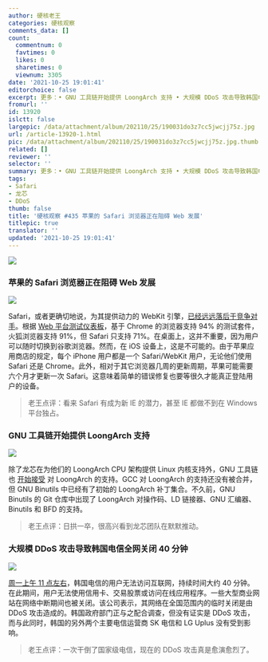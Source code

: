```yaml
---
author: 硬核老王
categories: 硬核观察
comments_data: []
count:
  commentnum: 0
  favtimes: 0
  likes: 0
  sharetimes: 0
  viewnum: 3305
date: '2021-10-25 19:01:41'
editorchoice: false
excerpt: 更多：• GNU 工具链开始提供 LoongArch 支持 • 大规模 DDoS 攻击导致韩国电信全网关闭 40 分钟
fromurl: ''
id: 13920
islctt: false
largepic: /data/attachment/album/202110/25/190031do3z7cc5jwcjj75z.jpg
url: /article-13920-1.html
pic: /data/attachment/album/202110/25/190031do3z7cc5jwcjj75z.jpg.thumb.jpg
related: []
reviewer: ''
selector: ''
summary: 更多：• GNU 工具链开始提供 LoongArch 支持 • 大规模 DDoS 攻击导致韩国电信全网关闭 40 分钟
tags:
- Safari
- 龙芯
- DDoS
thumb: false
title: '硬核观察 #435 苹果的 Safari 浏览器正在阻碍 Web 发展'
titlepic: true
translator: ''
updated: '2021-10-25 19:01:41'
---
```


![](/data/attachment/album/202110/25/190031do3z7cc5jwcjj75z.jpg)


### 苹果的 Safari 浏览器正在阻碍 Web 发展


![](/data/attachment/album/202110/25/190041mqrz62iiiierqq9j.jpg)


Safari，或者更确切地说，为其提供动力的 WebKit 引擎，[已经远远落后于竞争对手](https://www.theregister.com/2021/10/22/safari_risks_becoming_the_new_ie/)。根据 [Web 平台测试仪表板](https://wpt.fyi/compat2021?feature=summary&stable)，基于 Chrome 的浏览器支持 94% 的测试套件，火狐浏览器支持 91%，但 Safari 只支持 71%。在桌面上，这并不重要，因为用户可以随时切换到谷歌浏览器。然而，在 iOS 设备上，这是不可能的。由于苹果应用商店的规定，每个 iPhone 用户都是一个 Safari/WebKit 用户，无论他们使用 Safari 还是 Chrome。此外，相对于其它浏览器几周的更新周期，苹果可能需要六个月才更新一次 Safari。这意味着简单的错误修复也要等很久才能真正登陆用户的设备。



> 
> 老王点评：看来 Safari 有成为新 IE 的潜力，甚至 IE 都做不到在 Windows 平台独占。
> 
> 
> 


### GNU 工具链开始提供 LoongArch 支持


![](/data/attachment/album/202110/25/190112mqm1dq6wo6yu1815.jpg)


除了龙芯在为他们的 LoongArch CPU 架构提供 Linux 内核支持外，GNU 工具链也 [开始接受](https://www.phoronix.com/scan.php?page=news_item&px=GNU-Binutils-LoongArch) 对 LoongArch 的支持。GCC 对 LoongArch 的支持还没有被合并，但 GNU Binutils 中已经有了初始的 LoongArch 补丁集合。不久前，GNU Binutils 的 Git 仓库中出现了 LoongArch 对操作码、LD 链接器、GNU 汇编器、Binutils 和 BFD 的支持。



> 
> 老王点评：日拱一卒，很高兴看到龙芯团队在默默推动。
> 
> 
> 


### 大规模 DDoS 攻击导致韩国电信全网关闭 40 分钟


![](/data/attachment/album/202110/25/190126rdqtoqdh2zqpqkzp.jpg)


[周一上午 11 点左右](https://www.zdnet.com/article/large-ddos-attack-shuts-down-south-korean-telcos-nationwide-network/)，韩国电信的用户无法访问互联网，持续时间大约 40 分钟。在此期间，用户无法使用信用卡、交易股票或访问在线应用程序。一些大型商业网站在网络中断期间也被关闭。该公司表示，其网络在全国范围内的临时关闭是由 DDoS 攻击造成的。韩国政府部门正与之配合调查，但没有证实是 DDoS 攻击，而与此同时，韩国的另外两个主要电信运营商 SK 电信和 LG Uplus 没有受到影响。



> 
> 老王点评：一次干倒了国家级电信，现在的 DDoS 攻击真是愈演愈烈了。
> 
> 
>